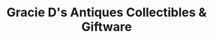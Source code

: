 ---
title: "Gracie D's Antiques Collectibles & Giftware"
url: /mirror/gracie-ds-antiques-collectibles-and-giftware/
shop: antiques
---